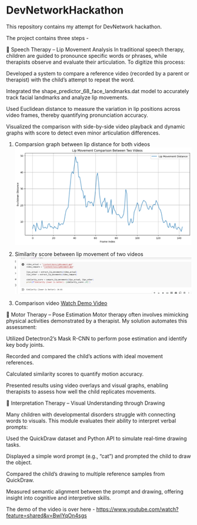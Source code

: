# DevNetworkHackathon
This repository contains my attempt for DevNetwork hackathon.

The project contains three steps - 



🔹 Speech Therapy – Lip Movement Analysis
In traditional speech therapy, children are guided to pronounce specific words or phrases, while therapists observe and evaluate their articulation. To digitize this process:

Developed a system to compare a reference video (recorded by a parent or therapist) with the child’s attempt to repeat the word.

Integrated the shape_predictor_68_face_landmarks.dat model to accurately track facial landmarks and analyze lip movements.

Used Euclidean distance to measure the variation in lip positions across video frames, thereby quantifying pronunciation accuracy.

Visualized the comparison with side-by-side video playback and dynamic graphs with score to detect even minor articulation 
differences.

1) Comparsion graph between lip distance for both videos
![App Screenshot](LipMovementComparison/graph.png)

2) Similarity score between lip movement of two videos 
 ![App Screenshot](LipMovementComparison/similarityScore.png)

3) Comparison video
[Watch Demo Video](LipMovementComparison/output_combinedVideo.avi)




🔹 Motor Therapy – Pose Estimation
Motor therapy often involves mimicking physical activities demonstrated by a therapist. My solution automates this assessment:

Utilized Detectron2’s Mask R-CNN to perform pose estimation and identify key body joints.

Recorded and compared the child’s actions with ideal movement references.

Calculated similarity scores to quantify motion accuracy.

Presented results using video overlays and visual graphs, enabling therapists to assess how well the child replicates movements.




🔹 Interpretation Therapy – Visual Understanding through Drawing

Many children with developmental disorders struggle with connecting words to visuals. This module evaluates their ability to interpret verbal prompts:

Used the QuickDraw dataset and Python API to simulate real-time drawing tasks.

Displayed a simple word prompt (e.g., “cat”) and prompted the child to draw the object.

Compared the child’s drawing to multiple reference samples from QuickDraw.

Measured semantic alignment between the prompt and drawing, offering insight into cognitive and interpretive skills.



The demo of the video is over here - https://www.youtube.com/watch?feature=shared&v=BwIYqOn4sgs
